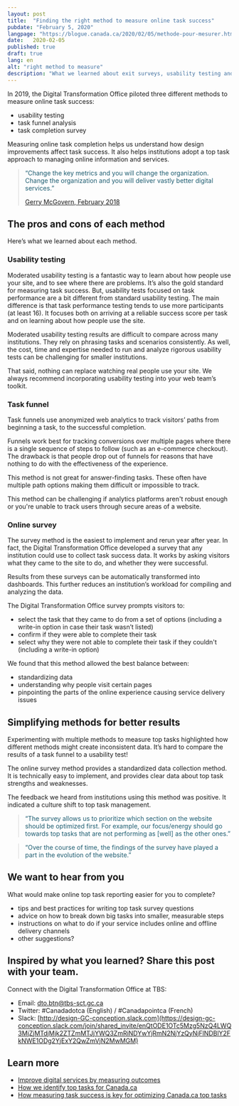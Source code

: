```yaml
---
layout: post
title:  "Finding the right method to measure online task success"
pubdate: "February 5, 2020"
langpage: "https://blogue.canada.ca/2020/02/05/methode-pour-mesurer.html"
date:   2020-02-05
published: true
draft: true
lang: en
alt: "right method to measure"
description: "What we learned about exit surveys, usability testing and analytics funnels."
---
```


In 2019, the Digital Transformation Office piloted three different methods to measure online task success:

* usability testing
* task funnel analysis
* task completion survey

Measuring online task completion helps us understand how design improvements affect task success. It also helps institutions adopt a top task approach to managing online information and services.

<blockquote><p style="color: #1E5D71 !important;">“Change the key metrics and you will change the organization. Change the organization and you will deliver vastly better digital services.”</p>

<footer><a href="http://blog.canada.ca/2018/02/23/improve-digital-measuring-outcomes.html">Gerry McGovern, February 2018</a></footer></blockquote>

## The pros and cons of each method

Here’s what we learned about each method.

### Usability testing

Moderated usability testing is a fantastic way to learn about how people use your site, and to see where there are problems. It’s also the gold standard for measuring task success. But, usability tests focused on task performance are a bit different from standard usability testing. The main difference is that task performance testing tends to use more participants (at least 16). It focuses both on arriving at a reliable success score per task and on learning about how people use the site.

Moderated usability testing results are difficult to compare across many institutions. They rely on phrasing tasks and scenarios consistently. As well, the cost, time and expertise needed to run and analyze rigorous usability tests can be challenging for smaller institutions.

That said, nothing can replace watching real people use your site. We always recommend incorporating usability testing into your web team’s toolkit.

### Task funnel

Task funnels use anonymized web analytics to track visitors’ paths from beginning a task, to the successful completion.

Funnels work best for tracking conversions over multiple pages where there is a single sequence of steps to follow (such as an e-commerce checkout). The drawback is that people drop out of funnels for reasons that have nothing to do with the effectiveness of the experience.

This method is not great for answer-finding tasks. These often have multiple path options making them difficult or impossible to track.

This method can be challenging if analytics platforms aren't robust enough or you're unable to track users through secure areas of a website.  

### Online survey

The survey method is the easiest to implement and rerun year after year. In fact,
the Digital Transformation Office developed a survey that any institution could use to collect task success data. It works by asking visitors what they came to the site to do, and whether they were successful.

Results from these surveys can be automatically transformed into dashboards. This further reduces an institution’s workload for compiling and analyzing the data.

The Digital Transformation Office survey prompts visitors to:

* select the task that they came to do from a set of options (including a write-in option in case their task wasn’t listed)
* confirm if they were able to complete their task
* select why they were not able to complete their task if they couldn't (including a write-in option)

We found that this method allowed the best balance between:

* standardizing data
* understanding why people visit certain pages
* pinpointing the parts of the online experience causing service delivery issues

## Simplifying methods for better results

Experimenting with multiple methods to measure top tasks highlighted how different methods might create inconsistent data. It’s hard to compare the results of a task funnel to a usability test!  

The online survey method provides a standardized data collection method. It is technically easy to implement, and provides clear data about top task strengths and weaknesses.

The feedback we heard from institutions using this method was positive. It indicated a culture shift to top task management.

<blockquote><p style="color: #1E5D71 !important;">“The survey allows us to prioritize which section on the website should be optimized first. For example, our focus/energy should go towards top tasks that are not performing as [well] as the other ones.”</p> </blockquote>

<blockquote><p style="color: #1E5D71 !important;"> “Over the course of time, the findings of the survey have played a part in the evolution of the website.”</p> </blockquote>

## We want to hear from you

What would make online top task reporting easier for you to complete?

* tips and best practices for writing top task survey questions
* advice on how to break down big tasks into smaller, measurable steps
* instructions on what to do if your service includes online and offline delivery channels
* other suggestions?

## Inspired by what you learned? Share this post with your team.

 Connect with the Digital Transformation Office at TBS:
* Email: [dto.btn@tbs-sct.gc.ca](mailto:dto.btn@tbs-sct.gc.ca)
* Twitter: #Canadadotca (English) / #Canadapointca (French)
* Slack: [http://design-GC-conception.slack.com](https://design-gc-conception.slack.com/join/shared_invite/enQtODE1OTc5Mzg5NzQ4LWQ3MjZjMTdjMjk2ZTZmMTJjYWQ3ZmRiNDYwYjRmN2NjYzQyNjFlNDBlY2FkNWE1ODg2YjExY2QwZmVjN2MwMGM)

## Learn more

* [Improve digital services by measuring outcomes](https://blog.canada.ca/2018/02/23/Improve-digital-services-measuring-outcomes.html)
* [How we identify top tasks for Canada.ca](https://blog.canada.ca/2017/12/11/top-100-for-gc.html)
* [How measuring task success is key for optimizing Canada.ca top tasks](https://blog.canada.ca/2017/12/12/optimization-overview.html)
